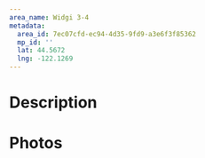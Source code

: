 ```yaml
---
area_name: Widgi 3-4
metadata:
  area_id: 7ec07cfd-ec94-4d35-9fd9-a3e6f3f85362
  mp_id: ''
  lat: 44.5672
  lng: -122.1269
---
```

# Description

# Photos

